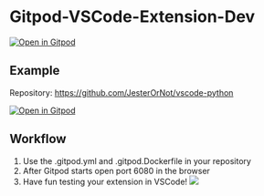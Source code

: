 # Gitpod-VSCode-Extension-Dev

[![Open in Gitpod](https://gitpod.io/button/open-in-gitpod.svg)](https://gitpod.io/#https://github.com/JesterOrNot/Gitpod-VSCode-Extension-Dev)

## Example

Repository: https://github.com/JesterOrNot/vscode-python

[![Open in Gitpod](https://gitpod.io/button/open-in-gitpod.svg)](https://gitpod.io/#https://github.com/JesterOrNot/vscode-python)

## Workflow
1. Use the .gitpod.yml and .gitpod.Dockerfile in your repository
2. After Gitpod starts open port 6080 in the browser
3. Have fun testing your extension in VSCode!
![](https://github.com/JesterOrNot/Gitpod-VSCode-Extension-Dev/blob/master/assets/example.gif?raw=true)
